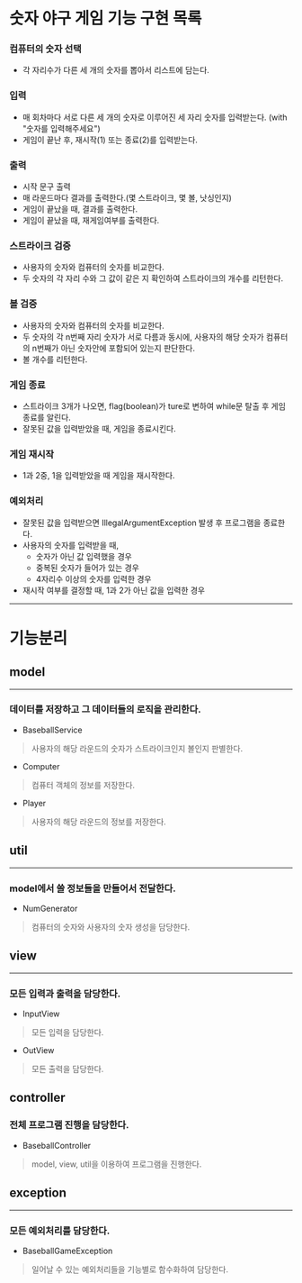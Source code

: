 # 숫자 야구 게임 기능 구현 목록

### 컴퓨터의 숫자 선택
- 각 자리수가 다른 세 개의 숫자를 뽑아서 리스트에 담는다.

### 입력
- 매 회차마다 서로 다른 세 개의 숫자로 이루어진 세 자리 숫자를 입력받는다. (with "숫자를 입력해주세요")
- 게임이 끝난 후, 재시작(1) 또는 종료(2)를 입력받는다.

### 출력
- 시작 문구 출력
- 매 라운드마다 결과를 출력한다.(몇 스트라이크, 몇 볼, 낫싱인지)
- 게임이 끝났을 때, 결과를 출력한다.
- 게임이 끝났을 때, 재게임여부를 출력한다.

### 스트라이크 검증
- 사용자의 숫자와 컴퓨터의 숫자를 비교한다.
- 두 숫자의 각 자리 수와 그 값이 같은 지 확인하여 스트라이크의 개수를 리턴한다.

### 볼 검증
- 사용자의 숫자와 컴퓨터의 숫자를 비교한다.
- 두 숫자의 각 n번째 자리 숫자가 서로 다름과 동시에, 사용자의 해당 숫자가 컴퓨터의 n번째가 아닌 숫자안에 포함되어 있는지 판단한다.
- 볼 개수를 리턴한다.

### 게임 종료
- 스트라이크 3개가 나오면, flag(boolean)가 ture로 변하여 while문 탈출 후 게임종료를 알린다.
- 잘못된 값을 입력받았을 때, 게임을 종료시킨다.

### 게임 재시작
- 1과 2중, 1을 입력받았을 때 게임을 재시작한다.

### 예외처리
- 잘못된 값을 입력받으면 IllegalArgumentException 발생 후 프로그램을 종료한다.
- 사용자의 숫자를 입력받을 때,
    - 숫자가 아닌 값 입력했을 경우
    - 중복된 숫자가 들어가 있는 경우
    - 4자리수 이상의 숫자를 입력한 경우
- 재시작 여부를 결정할 때, 1과 2가 아닌 값을 입력한 경우

---
# 기능분리
## model

---
### 데이터를 저장하고 그 데이터들의 로직을 관리한다.
- BaseballService
> 사용자의 해당 라운드의 숫자가 스트라이크인지 볼인지 판별한다.

- Computer
> 컴퓨터 객체의 정보를 저장한다.

- Player
> 사용자의 해당 라운드의 정보를 저장한다.

## util

---
### model에서 쓸 정보들을 만들어서 전달한다. 
- NumGenerator
> 컴퓨터의 숫자와 사용자의 숫자 생성을 담당한다.

## view

---
### 모든 입력과 출력을 담당한다.
- InputView
> 모든 입력을 담당한다.
- OutView
> 모든 출력을 담당한다.

## controller
### 전체 프로그램 진행을 담당한다.
- BaseballController
> model, view, util을 이용하여 프로그램을 진행한다.

## exception

---
### 모든 예외처리를 담당한다.
- BaseballGameException
> 일어날 수 있는 예외처리들을 기능별로 함수화하여 담당한다.
